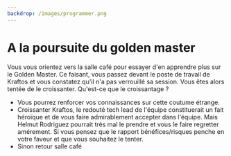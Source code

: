 ```yaml
---
backdrop: /images/programmer.png
---
```


# A la poursuite du golden master

Vous vous orientez vers la salle café pour essayer d'en apprendre plus sur le Golden Master. Ce faisant, vous passez devant le poste de travail de Kraftos et vous constatez qu'il n'a pas verrouillé sa session. Vous êtes alors tentée de le croissanter.
Qu'est-ce que le croissantage ? 

- Vous pourrez renforcer vos connaissances sur cette coutume étrange.
- Croissanter Kraftos, le redouté tech lead de l'équipe constituerait un fait héroïque et de vous faire admirablement accepter dans l'équipe. Mais Helmut Rodriguez pourrait très mal le prendre et vous le faire regretter amérement. Si vous pensez que le rapport bénéfices/risques penche en votre faveur et que vous souhaitez le tenter.
- Sinon retour salle café

<Page url="/poursuite-golden-master/110" instructions="" action="Tenter le croissantage" condition="none" />
<Page url="/poursuite-golden-master/109" instructions="" action="Croissantage ? Qu'est-ce que c'est ?" condition="none" />
<Page url="/poursuite-golden-master/120" instructions="" action="Aller vers la cafétéria" condition="none" />

